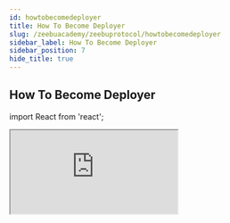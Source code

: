 ```yaml
---
id: howtobecomedeployer
title: How To Become Deployer
slug: /zeebuacademy/zeebuprotocol/howtobecomedeployer
sidebar_label: How To Become Deployer
sidebar_position: 7
hide_title: true
---
```

<h2> How To Become Deployer </h2>

import React from 'react';

<iframe
  src="https://cdn.iframe.ly/72sxJug"
  style={{ width: '600px', height: '600px' }}
  allowFullScreen
></iframe>
